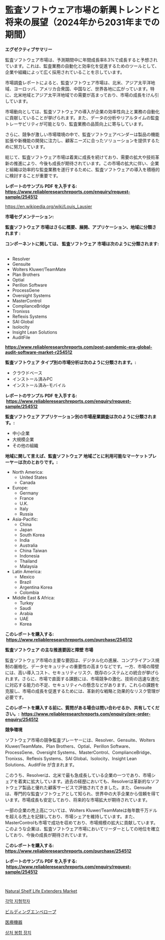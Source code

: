 <p><h1>監査ソフトウェア市場の新興トレンドと将来の展望（2024年から2031年までの期間）</h1></p><p><strong>エグゼクティブサマリー</strong></p>
<p><p>監査ソフトウェア市場は、予測期間中に年間成長率8.3%で成長すると予想されています。これは、監査業務の自動化と効率化を促進するためのツールとして、企業や組織によって広く採用されていることを示しています。</p><p>市場調査レポートによると、監査ソフトウェア市場は、北米、アジア太平洋地域、ヨーロッパ、アメリカ合衆国、中国など、世界各地に広がっています。特に、北米地域とアジア太平洋地域での需要が高まっており、市場の成長をけん引しています。</p><p>市場動向としては、監査ソフトウェアの導入が企業の効率性向上と業務の自動化に貢献していることが挙げられます。また、データの分析やリアルタイムの監査トレーサビリティが可能となり、監査業務の品質向上に寄与しています。</p><p>さらに、競争が激しい市場環境の中で、監査ソフトウェアベンダーは製品の機能拡張や新機能の開発に注力し、顧客ニーズに合ったソリューションを提供するために努力しています。</p><p>総じて、監査ソフトウェア市場は着実に成長を続けており、需要の拡大や技術革新の推進により、今後も成長が期待されています。この市場の拡大に伴い、企業と組織は効率的な監査業務を遂行するために、監査ソフトウェアの導入を積極的に検討することが重要です。</p></p>
<p><strong>レポートのサンプル PDF を入手する: <a href="https://www.reliableresearchreports.com/enquiry/request-sample/254512">https://www.reliableresearchreports.com/enquiry/request-sample/254512</a></strong></p>
<p><a href="https://en.wikipedia.org/wiki/Louis_Lausier">https://en.wikipedia.org/wiki/Louis_Lausier</a></p>
<p><strong>市場セグメンテーション:</strong></p>
<p><strong> 監査ソフトウェア 市場はさらに概要、展開、アプリケーション、地域に分類されます :</strong></p>
<p><strong>コンポーネントに関しては、 監査ソフトウェア 市場は次のように分類されます: &nbsp;</strong></p>
<p><ul><li>Resolver</li><li>Gensuite</li><li>Wolters Kluwer/TeamMate</li><li>Plan Brothers</li><li>Optial</li><li>Perillon Software</li><li>ProcessGene</li><li>Oversight Systems</li><li>MasterControl</li><li>ComplianceBridge</li><li>Tronixss</li><li>Reflexis Systems</li><li>SAI Global</li><li>Isolocity</li><li>Insight Lean Solutions</li><li>AuditFile</li></ul></p>
<p><strong><a href="https://www.reliableresearchreports.com/post-pandemic-era-global-audit-software-market-r254512">https://www.reliableresearchreports.com/post-pandemic-era-global-audit-software-market-r254512</a></strong></p>
<p><strong> 監査ソフトウェア タイプ別の市場分析は次のように分類されます。:</strong></p>
<p><ul><li>クラウドベース</li><li>インストール済みPC</li><li>インストール済み-モバイル</li></ul></p>
<p><strong>レポートのサンプル PDF を入手する: &nbsp;<a href="https://www.reliableresearchreports.com/enquiry/request-sample/254512">https://www.reliableresearchreports.com/enquiry/request-sample/254512</a></strong></p>
<p><strong> 監査ソフトウェア アプリケーション別の市場産業調査は次のように分類されます。:</strong></p>
<p><ul><li>中小企業</li><li>大規模企業</li><li>その他の組織</li></ul></p>
<p><strong>地域に関して言えば、監査ソフトウェア 地域ごとに利用可能なマーケットプレーヤーは次のとおりです。:</strong></p>
<p><ul>
    <li>
        North America:
        <ul>
            <li>United States</li>
            <li>Canada</li>
        </ul>
    </li>
    <li>
        Europe:
        <ul>
            <li>Germany</li>
            <li>France</li>
            <li>U.K.</li>
            <li>Italy</li>
            <li>Russia</li>
        </ul>
    </li>
    <li>
        Asia-Pacific:
        <ul>
            <li>China</li>
            <li>Japan</li>
            <li>South Korea</li>
            <li>India</li>
            <li>Australia</li>
            <li>China Taiwan</li>
            <li>Indonesia</li>
            <li>Thailand</li>
            <li>Malaysia</li>
        </ul>
    </li>
    <li>
        Latin America:
        <ul>
            <li>Mexico</li>
            <li>Brazil</li>
            <li>Argentina Korea</li>
            <li>Colombia</li>
        </ul>
    </li>
    <li>
        Middle East & Africa:
        <ul>
            <li>Turkey</li>
            <li>Saudi</li>
            <li>Arabia</li>
            <li>UAE</li>
            <li>Korea</li>
        </ul>
    </li>
    </ul></p>
<p><strong>このレポートを購入する: &nbsp;<a href="https://www.reliableresearchreports.com/purchase/254512">https://www.reliableresearchreports.com/purchase/254512</a></strong></p>
<p><strong>監査ソフトウェア の主な推進要因と障壁 市場</strong></p>
<p><p>監査ソフトウェア市場の主要な要因は、デジタル化の進展、コンプライアンス規制の厳格化、データセキュリティの重要性の高まりなどです。一方、市場の障壁には、高い導入コスト、セキュリティリスク、既存のシステムとの統合が挙げられます。さらに、市場で直面する課題には、市場競争の激化、技術の迅速な進化に対応する能力の不足、セキュリティへの懸念などがあります。これらの課題を克服し、市場の成長を促進するためには、革新的な戦略と効果的なリスク管理が必要です。</p></p>
<p><strong>このレポートを購入する前に、質問がある場合は問い合わせるか、共有してください。:&nbsp; <a href="https://www.reliableresearchreports.com/enquiry/pre-order-enquiry/254512">https://www.reliableresearchreports.com/enquiry/pre-order-enquiry/254512</a></strong></p>
<p><strong>競争環境</strong></p>
<p><p>ソフトウェア市場の競争監査プレーヤーには、Resolver、Gensuite、Wolters Kluwer/TeamMate、Plan Brothers、Optial、Perillon Software、ProcessGene、Oversight Systems、MasterControl、ComplianceBridge、Tronixss、Reflexis Systems、SAI Global、Isolocity、Insight Lean Solutions、AuditFile が含まれます。</p><p>このうち、Resolverは、北米で最も急成長している企業の一つであり、市場シェアを着実に拡大しています。過去の経歴においても、Resolverは革新的なソフトウェア製品と優れた顧客サービスで評価されてきました。また、Gensuiteは、専門的な監査ソフトウェアとして知られ、世界中の大手企業から信頼を得ています。市場成長も安定しており、将来的な市場拡大が期待されています。</p><p>一部の企業の売上高については、Wolters Kluwer/TeamMateは毎年数千万ドルを超える売上を記録しており、市場シェアを維持しています。また、MasterControlも市場で成功を収めており、市場規模の拡大に貢献しています。このような企業は、監査ソフトウェア市場においてリーダーとしての地位を確立しており、今後の成長が期待されています。</p></p>
<p><strong>このレポートを購入する: &nbsp; <a href="https://www.reliableresearchreports.com/purchase/254512">https://www.reliableresearchreports.com/purchase/254512</a></strong></p>
<p><strong>レポートのサンプル PDF を入手する: &nbsp;<a href="https://www.reliableresearchreports.com/enquiry/request-sample/254512">https://www.reliableresearchreports.com/enquiry/request-sample/254512</a></strong><strong></strong></p>
<p>&nbsp;</p>
<p><p><a href="https://github.com/julyju69/Market-Research-Report-List-4/blob/main/natural-shelf-life-extenders-market.md">Natural Shelf Life Extenders Market</a></p><p><a href="https://github.com/LuckeyCorbin/Market-Research-Report-List-2/blob/main/330356524283.md">각막 지형학자</a></p><p><a href="https://github.com/RandallRunte2023/Market-Research-Report-List-2/blob/main/618067317434.md">ビルディングエンベロープ</a></p><p><a href="https://github.com/TerrellConn/Market-Research-Report-List-2/blob/main/458670217433.md">医療機器</a></p><p><a href="https://github.com/shampaakter36/Market-Research-Report-List-2/blob/main/124844524282.md">상처 봉합 장치</a></p></p>